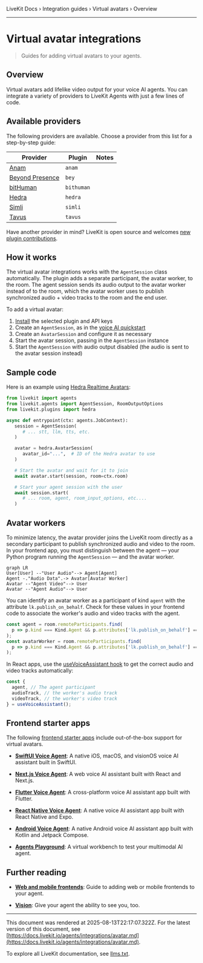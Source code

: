 LiveKit Docs › Integration guides › Virtual avatars › Overview

---

# Virtual avatar integrations

> Guides for adding virtual avatars to your agents.

## Overview

Virtual avatars add lifelike video output for your voice AI agents. You can integrate a variety of providers to LiveKit Agents with just a few lines of code.

## Available providers

The following providers are available. Choose a provider from this list for a step-by-step guide:

| Provider | Plugin | Notes |
| -------- | ------ | ----- |
| [Anam](https://docs.livekit.io/agents/integrations/avatar/anam.md) | `anam` |  |
| [Beyond Presence](https://docs.livekit.io/agents/integrations/avatar/bey.md) | `bey` |  |
| [bitHuman](https://docs.livekit.io/agents/integrations/avatar/bithuman.md) | `bithuman` |  |
| [Hedra](https://docs.livekit.io/agents/integrations/avatar/hedra.md) | `hedra` |  |
| [Simli](https://docs.livekit.io/agents/integrations/avatar/simli.md) | `simli` |  |
| [Tavus](https://docs.livekit.io/agents/integrations/avatar/tavus.md) | `tavus` |  |

Have another provider in mind? LiveKit is open source and welcomes [new plugin contributions](https://docs.livekit.io/agents/integrations.md#contribute).

## How it works

The virtual avatar integrations works with the `AgentSession` class automatically. The plugin adds a separate participant, the avatar worker, to the room. The agent session sends its audio output to the avatar worker instead of to the room, which the avatar worker uses to publish synchronized audio + video tracks to the room and the end user.

To add a virtual avatar:

1. [Install](https://docs.livekit.io/agents/integrations.md#install) the selected plugin and API keys
2. Create an `AgentSession`, as in the [voice AI quickstart](https://docs.livekit.io/agents/start/voice-ai.md)
3. Create an `AvatarSession` and configure it as necessary
4. Start the avatar session, passing in the `AgentSession` instance
5. Start the `AgentSession` with audio output disabled (the audio is sent to the avatar session instead)

## Sample code

Here is an example using [Hedra Realtime Avatars](https://docs.livekit.io/agents/integrations/avatar/hedra.md):

```python
from livekit import agents
from livekit.agents import AgentSession, RoomOutputOptions
from livekit.plugins import hedra

async def entrypoint(ctx: agents.JobContext):
   session = AgentSession(
      # ... stt, llm, tts, etc.
   )

   avatar = hedra.AvatarSession(
      avatar_id="...",  # ID of the Hedra avatar to use
   )

   # Start the avatar and wait for it to join
   await avatar.start(session, room=ctx.room)

   # Start your agent session with the user
   await session.start(
      # ... room, agent, room_input_options, etc....
   )

```

## Avatar workers

To minimize latency, the avatar provider joins the LiveKit room directly as a secondary participant to publish synchronized audio and video to the room. In your frontend app, you must distinguish between the agent — your Python program running the `AgentSession` — and the avatar worker.

```mermaid
graph LR
User[User] --"User Audio"--> Agent[Agent]
Agent -."Audio Data".-> Avatar[Avatar Worker]
Avatar --"Agent Video"--> User
Avatar --"Agent Audio"--> User
```

You can identify an avatar worker as a participant of kind `agent` with the attribute `lk.publish_on_behalf`. Check for these values in your frontend code to associate the worker's audio and video tracks with the agent.

```typescript
const agent = room.remoteParticipants.find(
  p => p.kind === Kind.Agent && p.attributes['lk.publish_on_behalf'] === null
);
const avatarWorker = room.remoteParticipants.find(
  p => p.kind === Kind.Agent && p.attributes['lk.publish_on_behalf'] === agent.identity
);

```

In React apps, use the [useVoiceAssistant hook](https://docs.livekit.io/reference/components/react/hook/usevoiceassistant.md) to get the correct audio and video tracks automatically:

```typescript
const { 
  agent, // The agent participant
  audioTrack, // the worker's audio track
  videoTrack, // the worker's video track
} = useVoiceAssistant();

```

## Frontend starter apps

The following [frontend starter apps](https://docs.livekit.io/agents/start/frontend.md#starter-apps) include out-of-the-box support for virtual avatars.

- **[SwiftUI Voice Agent](https://github.com/livekit-examples/agent-starter-swift)**: A native iOS, macOS, and visionOS voice AI assistant built in SwiftUI.

- **[Next.js Voice Agent](https://github.com/livekit-examples/agent-starter-react)**: A web voice AI assistant built with React and Next.js.

- **[Flutter Voice Agent](https://github.com/livekit-examples/agent-starter-flutter)**: A cross-platform voice AI assistant app built with Flutter.

- **[React Native Voice Agent](https://github.com/livekit-examples/agent-starter-react-native)**: A native voice AI assistant app built with React Native and Expo.

- **[Android Voice Agent](https://github.com/livekit-examples/agent-starter-android)**: A native Android voice AI assistant app built with Kotlin and Jetpack Compose.

- **[Agents Playground](https://docs.livekit.io/agents/start/playground.md)**: A virtual workbench to test your multimodal AI agent.

## Further reading

- **[Web and mobile frontends](https://docs.livekit.io/agents/start/frontend.md)**: Guide to adding web or mobile frontends to your agent.

- **[Vision](https://docs.livekit.io/agents/build/vision.md)**: Give your agent the ability to see you, too.

---

This document was rendered at 2025-08-13T22:17:07.322Z.
For the latest version of this document, see [https://docs.livekit.io/agents/integrations/avatar.md](https://docs.livekit.io/agents/integrations/avatar.md).

To explore all LiveKit documentation, see [llms.txt](https://docs.livekit.io/llms.txt).
